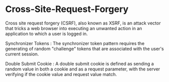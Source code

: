 # Cross-Site-Request-Forgery

Cross site request forgery (CSRF), also known as XSRF, is an attack vector that tricks a web browser into executing an unwanted action in an application to which a user is logged in. 

Synchronizer Tokens :  The synchronizer token pattern requires the generating of random "challenge" tokens that are associated with the user's current session.

Double Submit Cookie : A double submit cookie is defined as sending a random value in both a cookie and as a request parameter, with the server verifying if the cookie value and request value match. 
